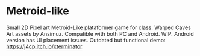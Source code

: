 # Metroid-like
Small 2D Pixel art Metroid-Like plataformer game for class. Warped Caves Art assets by Ansimuz.
Compatible with both PC and Android.
WIP. Android version has UI placement issues.
Outdated but functional demo: https://j4cp.itch.io/xterminator 
